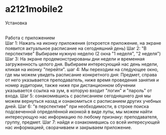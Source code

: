 # a2121mobile2
Установка

<br/>Работа с приложением
<br/>Шаг 1: Нажать на иконку приложения (откроется приложение, на экране появится актуальное расписание на сегодняшний день)
Шаг 2: "В перспективе" Выбираем нужную неделю (2 окна "1 неделя", "2 неделя")
Шаг 3: На экране продемонстрированы дни недели и временная загруженность целого дня. Выбираем интересующий нас день недели, кликая на иконку "перейти".
шаг 4: Мы переходим на следующее окно, где мы можем увидеть расписание конкретного дня: Предмет, справа от него указывается преподаватель, ниже время проведения занятия и номер аудитории, также ниже при дистанционном обучении указывается ссылка на зум, в которую входит "логин" и "пароль" от входа.
Шаг 5: ознакомившись с расписанием сегодняшнего дня мы можем вернуться назад и ознакомиться с расписанием других учебных дней.
Шаг 6: "в перспективе" при необходимости, в строке поиска подсвеченной определённой иконкой в виде лупы, мы можем найти интересующую нас информацию по любому признаку: преподавателя, группу, предмет.
Шаг 7: найдя и ознакомившись со всей интересующей нас информацией, сворачиваем и закрываем приложение.
